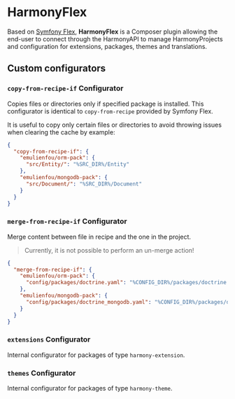HarmonyFlex
===========

Based on [Symfony Flex], **HarmonyFlex** is a Composer plugin allowing the end-user to connect through the HarmonyAPI to manage HarmonyProjects and configuration for extensions, packages, themes and translations.

Custom configurators
--------------------

### `copy-from-recipe-if` Configurator
Copies files or directories only if specified package is installed.
This configurator is identical to `copy-from-recipe` provided by Symfony Flex.

It is useful to copy only certain files or directories to avoid throwing issues when clearing the cache by example:

```json
{
  "copy-from-recipe-if": {
    "emulienfou/orm-pack": {
      "src/Entity/": "%SRC_DIR%/Entity"
    },
    "emulienfou/mongodb-pack": {
      "src/Document/": "%SRC_DIR%/Document"
    }
  }
}
```

### `merge-from-recipe-if` Configurator
Merge content between file in recipe and the one in the project.
> Currently, it is not possible to perform an un-merge action!

```json
{
  "merge-from-recipe-if": {
    "emulienfou/orm-pack": {
      "config/packages/doctrine.yaml": "%CONFIG_DIR%/packages/doctrine.yaml"
    },
    "emulienfou/mongodb-pack": {
      "config/packages/doctrine_mongodb.yaml": "%CONFIG_DIR%/packages/doctrine_mongodb.yaml"
    }
  }
}
```


### `extensions` Configurator
Internal configurator for packages of type `harmony-extension`.


### `themes` Configurator
Internal configurator for packages of type `harmony-theme`.


[Symfony Flex]: https://github.com/symfony/flex
